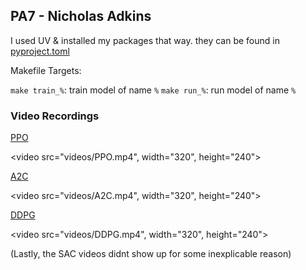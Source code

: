 ## PA7 - Nicholas Adkins

I used UV & installed my packages that way. they can be found in [pyproject.toml](pyproject.toml)

Makefile Targets:

`make train_%`: train model of name `%`
`make run_%`: run model of name `%`

### Video Recordings

[PPO](videos/PPO.mp4)

<video src="videos/PPO.mp4", width="320", height="240"></video>

[A2C](videos/A2C.mp4)

<video src="videos/A2C.mp4", width="320", height="240"></video>

[DDPG](videos/DDPG.mp4)

<video src="videos/DDPG.mp4", width="320", height="240"></video>

(Lastly, the SAC videos didnt show up for some inexplicable reason)